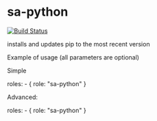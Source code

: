 sa-python
=========

[![Build Status](https://travis-ci.org/softasap/sa-python.svg?branch=master)](https://travis-ci.org/softasap/sa-python)

installs and updates pip to the most recent version

Example of usage (all parameters are optional)

Simple

  roles:
    - {
        role: "sa-python"
      }


Advanced:


  roles:
    - {
        role: "sa-python"
      }




